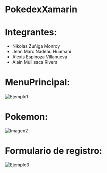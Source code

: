 # PokedexXamarin
<h1>Integrantes:</h1>

- Nikolas Zuñiga Monroy
- Jean Marc Nadeau Huamani
- Alexis Espinoza Villanueva
- Alain Mullisaca Rivera
<h1>MenuPrincipal:</h1>

![Ejemplo1](https://github.com/NikolasZM/PokedexXamarin/assets/101744161/753df591-024c-41ef-acfc-ac6f00e59572)

<h1>Pokemon:</h1>

![Imagen2](https://github.com/NikolasZM/PokedexXamarin/assets/101744161/c267e0b8-427a-4623-8f66-57186d4eee41)

<h1>Formulario de registro:</h1>

![Ejemplo3](https://github.com/NikolasZM/PokedexXamarin/assets/101744161/0676d9ab-7bfa-4e04-97ec-99f4c27669eb)
